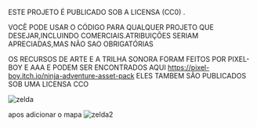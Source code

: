 ESTE PROJETO É PUBLICADO SOB A LICENSA (CC0) . 

VOCÊ PODE USAR O CÓDIGO PARA QUALQUER PROJETO QUE DESEJAR,INCLUINDO COMERCIAIS.ATRIBUIÇÕES SERIAM APRECIADAS,MAS NÃO SAO OBRIGATÓRIAS

 
OS RECURSOS DE ARTE E A TRILHA SONORA FORAM FEITOS POR PIXEL-BOY E AAA E PODEM SER ENCONTRADOS AQUI https://pixel-boy.itch.io/ninja-adventure-asset-pack ELES TAMBEM SÃO PUBLICADOS SOB UMA LICENSA CCO

![zelda](https://user-images.githubusercontent.com/93101117/171063634-dcddaad1-9db7-42cb-ac7a-4ee17604abe7.png)

apos adicionar o mapa
![zelda2](https://user-images.githubusercontent.com/93101117/171293995-6ada1be5-8515-4862-9fe1-10647afa30fc.png)

